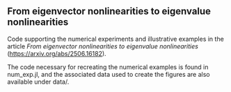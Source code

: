 ## From eigenvector nonlinearities to eigenvalue nonlinearities

Code supporting the numerical experiments and illustrative examples in the article *From eigenvector nonlinearities to eigenvalue nonlinearities* (https://arxiv.org/abs/2506.16182). 

The code necessary for recreating the numerical examples is found in num_exp.jl, and the associated data used to create the figures are also available under data/.
